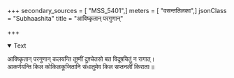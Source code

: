 +++
secondary_sources = [ "MSS_5401",]
meters = [ "वसन्ततिलका",]
jsonClass = "Subhaashita"
title = "आविष्कृतान् परगुणान्"

+++

<details open><summary>Text</summary>

आविष्कृतान् परगुणान् कलयन्ति तूष्णीं दुश्चेतसो बत विदूषयितुं न रागात्।  
आकर्णयन्ति किल कोकिलकूजितानि संधातुमेव किल सप्तनलीं किराताः॥
</details>
